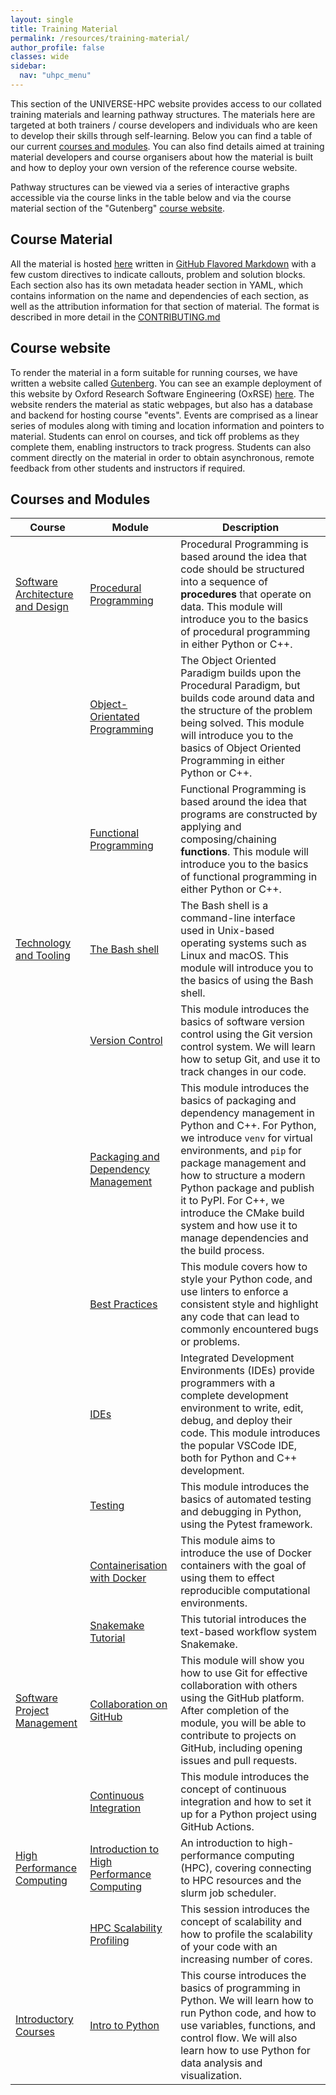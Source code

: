```yaml
---
layout: single  
title: Training Material
permalink: /resources/training-material/
author_profile: false
classes: wide
sidebar:
  nav: "uhpc_menu"
---
```


This section of the UNIVERSE-HPC website provides access to our collated
training materials and learning pathway structures. The materials here are
targeted at both trainers / course developers and individuals who are keen to
develop their skills through self-learning. Below you can find a table of our
current [courses and modules](#courses-and-modules). You can also find details
aimed at training material developers and course organisers about how the
material is built and how to deploy your own version of the reference course
website.

Pathway structures can be viewed via a series of interactive graphs accessible
via the course links in the table below and via the course material section of
the "Gutenberg" [course website](#course-website).

## Course Material

All the material is hosted [here](https://github.com/UNIVERSE-HPC/course-material) written in [GitHub Flavored Markdown](https://github.github.com/gfm/) with a few custom directives to indicate callouts, problem and solution blocks. Each section also has its own metadata header section in YAML, which contains information on the name and dependencies of each section, as well as the attribution information for that section of material. The format is described in more detail in the [CONTRIBUTING.md](https://github.com/UNIVERSE-HPC/course-material/blob/main/CONTRIBUTING.md)

## Course website

To render the material in a form suitable for running courses, we have written a website called [Gutenberg](https://github.com/OxfordRSE/gutenberg). You can see an example deployment of this website by Oxford Research Software Engineering (OxRSE) [here](https://train.oxrse.uk/). The website renders the material as static webpages, but also has a database and backend for hosting course "events". Events are comprised as a linear series of modules along with timing and location information and pointers to material. Students can enrol on courses, and tick off problems as they complete them, enabling instructors to track progress. Students can also comment directly on the material in order to obtain asynchronous, remote feedback from other students and instructors if required. 

## Courses and Modules

| Course | Module | Description |
| --- | --- | --- |
| [Software Architecture and Design](https://train.oxrse.uk/material/software_architecture_and_design) | [Procedural Programming](https://train.oxrse.uk/material/software_architecture_and_design/procedural) | Procedural Programming is based around the idea that code should be structured into a sequence of **procedures** that operate on data. This module will introduce you to the basics of procedural programming in either Python or C++.  |
| | [Object-Orientated Programming](https://train.oxrse.uk/material/software_architecture_and_design/object_orientated) | The Object Oriented Paradigm builds upon the Procedural Paradigm, but builds code around data and the structure of the problem being solved. This module will introduce you to the basics of Object Oriented Programming in either Python or C++.  |
| | [Functional Programming](https://train.oxrse.uk/material/software_architecture_and_design/functional) | Functional Programming is based around the idea that programs are constructed by applying and composing/chaining **functions**. This module will introduce you to the basics of functional programming in either Python or C++.  |
| [Technology and Tooling](https://train.oxrse.uk/material/technology_and_tooling) | [The Bash shell](https://train.oxrse.uk/material/technology_and_tooling/bash_shell) | The Bash shell is a command-line interface used in Unix-based operating systems such as Linux and macOS. This module will introduce you to the basics of using the Bash shell.  |
| | [Version Control](https://train.oxrse.uk/material/technology_and_tooling/version_control) | This module introduces the basics of software version control using the Git version control system. We will learn how to setup Git, and use it to track changes in our code.  |
| | [Packaging and Dependency Management](https://train.oxrse.uk/material/technology_and_tooling/packaging_dependency_management) | This module introduces the basics of packaging and dependency management in Python and C++. For Python, we introduce `venv` for virtual environments, and `pip` for package management and how to structure a modern Python package and publish it to PyPI. For C++, we introduce the CMake build system and how use it to manage dependencies and the build process.  |
| | [Best Practices](https://train.oxrse.uk/material/technology_and_tooling/best_practices) | This module covers how to style your Python code, and use linters to enforce a consistent style and highlight any code that can lead to commonly encountered bugs or problems.  |
| | [IDEs](https://train.oxrse.uk/material/technology_and_tooling/ide) | Integrated Development Environments (IDEs) provide programmers with a complete development environment to write, edit, debug, and deploy their code. This module introduces the popular VSCode IDE, both for Python and C++ development.  |
| | [Testing](https://train.oxrse.uk/material/technology_and_tooling/testing) | This module introduces the basics of automated testing and debugging in Python, using the Pytest framework.  |
| | [Containerisation with Docker](https://train.oxrse.uk/material/technology_and_tooling/docker) | This module aims to introduce the use of Docker containers with the goal of using them to effect reproducible computational environments.  |
| | [Snakemake Tutorial](https://train.oxrse.uk/material/technology_and_tooling/snakemake) | This tutorial introduces the text-based workflow system Snakemake.  |
| [Software Project Management](https://train.oxrse.uk/material/software_project_management) | [Collaboration on GitHub](https://train.oxrse.uk/material/software_project_management/collaboration) | This module will show you how to use Git for effective collaboration with others using the GitHub platform. After completion of the module, you will be able to contribute to projects on GitHub, including opening issues and pull requests.  |
| | [Continuous Integration](https://train.oxrse.uk/material/software_project_management/continuous_integration) | This module introduces the concept of continuous integration and how to set it up for a Python project using GitHub Actions.  |
| [High Performance Computing](https://train.oxrse.uk/material/high_performance_computing) | [Introduction to High Performance Computing](https://train.oxrse.uk/material/high_performance_computing/hpc_intro) | An introduction to high-performance computing (HPC), covering connecting to HPC resources and the slurm job scheduler.  |
| | [HPC Scalability Profiling](https://train.oxrse.uk/material/high_performance_computing/hpc_scalability_profiling) | This session introduces the concept of scalability and how to profile the scalability of your code with an increasing number of cores.  |
| [Introductory Courses](https://train.oxrse.uk/material/introductory_courses) | [Intro to Python](https://train.oxrse.uk/material/introductory_courses/python) | This course introduces the basics of programming in Python. We will learn how to run Python code, and how to use variables, functions, and control flow. We will also learn how to use Python for data analysis and visualization.  |